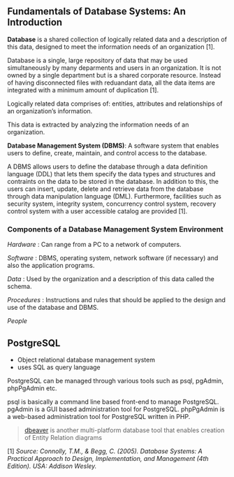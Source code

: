 ## Fundamentals of Database Systems: An Introduction

__Database__ is a shared collection of logically related data and a description of this data, designed to meet the information needs of an organization [1].

Database is a single, large repository of data that may be used simultaneously by many deparments and users in an organization. It is not owned by a single department but is a shared corporate resource. Instead of having disconnected files with reduandant data, all the data items are integrated with a minimum amount of duplication [1].

Logically related data comprises of: entities, attributes and relationships of an organization’s information.

This data is extracted by analyzing the information needs of an organization. 

__Database Management System (DBMS)__: A software system that enables users to define, create, maintain, and control access to the database.

A DBMS allows users to define the database through a data definition language (DDL) that lets them specify the data types and structures and contraints on the data to be stored in the database. In addition to this, the users can insert, update, delete and retrieve data from the database through data manipulation language (DML). Furthermore, facilities such as security system, integrity system, concurrency control system, recovery control system with a user accessible catalog are provided [1].

### Components of a Database Management System Environment 
*Hardware* : Can range from a PC to a network of computers.

*Software* : DBMS, operating system, network software (if necessary) and also the application programs.

*Data* : Used by the organization and a description of this data called the schema.

*Procedures* : Instructions and rules that should be applied to the design and use of the database and DBMS.

*People*

## PostgreSQL
- Object relational database management system
- uses SQL as query language

PostgreSQL can be managed through various tools such as psql, pgAdmin, phpPgAdmin etc. 

psql is basically a command line based front-end to manage PostgreSQL. pgAdmin is a GUI based administration tool for PostgreSQL. phpPgAdmin is a web-based administration tool for PostgreSQL written in PHP.  
>[dbeaver](https://dbeaver.io/) is another multi-platform database tool that enables creation of Entity Relation diagrams 

[1] _Source: Connolly, T.M., & Begg, C. (2005). Database Systems: A Practical Approach to Design, Implementation, and Management (4th Edition). USA: Addison Wesley._
